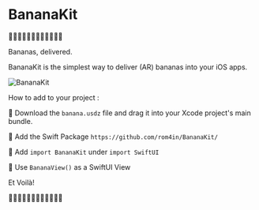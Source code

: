 # BananaKit

🍌🍌🍌🍌🍌🍌🍌🍌🍌🍌🍌🍌

Bananas, delivered. 


BananaKit is the simplest way to deliver (AR) bananas into your iOS apps.


![BananaKit](https://user-images.githubusercontent.com/19999134/78049044-76833e00-7372-11ea-9424-8527683da286.gif)


How to add to your project :

🍌 Download the `banana.usdz` file and drag it into your Xcode project's main bundle. 

🍌 Add the Swift Package `https://github.com/rom4in/BananaKit/`

🍌 Add `import BananaKit` under `import SwiftUI`

🍌 Use `BananaView()` as a SwiftUI View

Et Voilà!

🍌🍌🍌🍌🍌🍌🍌🍌🍌🍌🍌🍌
